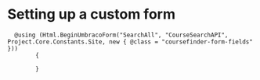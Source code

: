 # Setting up a custom form

```text
  @using (Html.BeginUmbracoForm("SearchAll", "CourseSearchAPI", Project.Core.Constants.Site, new { @class = "coursefinder-form-fields" }))
        {
        
        }
```

